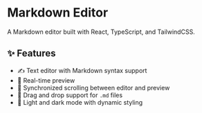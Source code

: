 # Markdown Editor

A Markdown editor built with React, TypeScript, and TailwindCSS.

## ✨ Features

- ✍️ Text editor with Markdown syntax support  
- 👀 Real-time preview  
- 🔄 Synchronized scrolling between editor and preview  
- 📂 Drag and drop support for `.md` files  
- 🌙 Light and dark mode with dynamic styling  
